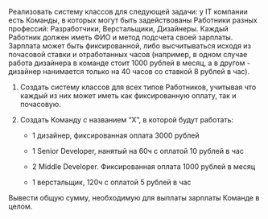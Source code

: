 Реализовать систему классов для следующей задачи: у IT компании есть Команды, в которых могут быть задействованы Работники разных профессий: Разработчики, Верстальщики, Дизайнеры. Каждый Работник должен иметь ФИО и метод подсчета своей зарплаты. Зарплата может быть фиксированной, либо высчитываться исходя из почасовой ставки и отработанных часов (например, в одном случае работа дизайнера в команде стоит 1000 рублей в месяц, а в другом - дизайнер нанимается только на 40 часов со ставкой 8 рублей в час).

 

1. Создать систему классов для всех типов Работников, учитывая что каждый из них может иметь как фиксированную оплату, так и почасовую.

2. Создать Команду с названием “Х”, в которой будут работать:

    - 1 дизайнер, фиксированная оплата 3000 рублей

    - 1 Senior Developer, нанятый на 60ч с оплатой 10 рублей в час

    - 2 Middle Developer. Фиксированная оплата 1000 рублей в месяц

    - 1 верстальщик, 120ч с оплатой 5 рублей в час

 

Вывести общую сумму, необходимую для выплаты зарплаты Команде в целом.
